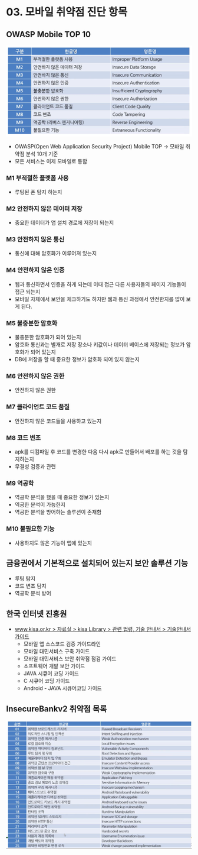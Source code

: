 # 03. 모바일 취약점 진단 항목

## OWASP Mobile TOP 10

![Untitled](/Resources/01/ch.03/1.png)

- OWASP(Open Web Application Security Project) Mobile TOP → 모바일 취약점 분석 10개 기준
- 모든 서비스는 이제 모바일로 통함

### M1 부적절한 플랫폼 사용

- 루팅된 폰 탐지 하는지

### M2 안전하지 않은 데이터 저장

- 중요한 데이터가 앱 설치 경로에 저장이 되는지

### M3 안전하지 않은 통신

- 통신에 대해 암호화가 이루어져 있는지

### M4 안전하지 않은 인증

- 웹과 통신하면서 인증을 하게 되는데 이때 접근 다른 사용자들의 페이지 기능들이 접근 되는지
- 모바일 자체에서 보안을 체크하기도 하지만 웹과 통신 과정에서 안전한지를 많이 보게 된다.

### M5 불충분한 암호화

- 불충분한 암호화가 되어 있는지
- 암호화 통신과는 별개로 저장 장소나 키값이나 데이터 베이스에 저장되는 정보가 암호화가 되어 있는지
- DB에 저장을 할 때 중요한 정보가 암호화 되어 있지 않는지

### M6 안전하지 않은 권한

- 안전하지 않은 권한

### M7 클라이언트 코드 품질

- 안전하지 않은 코드들을 사용하고 있는지

### M8 코드 변조

- apk를 디컴파일 후 코드를 변경한 다음 다시 apk로 만들어서 배포를 하는 것을 탐지하는지
- 무결성 검증과 관련

### M9 역공학

- 역공학 분석을 했을 때 중요한 정보가 있는지
- 역공한 분석이 가능한지
- 역공한 분석을 방어하는 솔루션이 존재함

### M10 불필요한 기능

- 사용하지도 않은 기능이 앱에 있는지

## 금융권에서 기본적으로 설치되어 있는지 보안 솔루션 기능

- 루팅 탐지
- 코드 변조 탐지
- 역공학 분석 방어

## 한국 인터넷 진흥원

- [www.kisa.or.kr > 자료실 > kisa Library > 관련 법령, 기술 안내서 > 기술안내서 가이드](https://www.kisa.or.kr/2060207)
    - 모바일 앱 소스코드 검증 가이드라인
    - 모바일 대민서비스 구축 가이드
    - 모바일 대민서비스 보안 취약점 점검 가이드
    - 소프트웨어 개발 보안 가이드
    - JAVA 시큐어 코딩 가이드
    - C 시큐어 코딩 가이드
    - Android - JAVA 시큐어코딩 가이드

## InsecureBankv2 취약점 목록
![image](/Resources/01/ch.03/2.png)